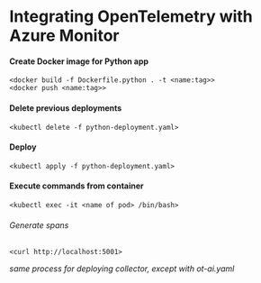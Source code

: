 # Integrating OpenTelemetry with Azure Monitor

#### Create Docker image for Python app
`<docker build -f Dockerfile.python . -t <name:tag>>` <br/>
`<docker push <name:tag>>` <br/>

#### Delete previous deployments
`<kubectl delete -f python-deployment.yaml>`<br/>

#### Deploy
`<kubectl apply -f python-deployment.yaml>`<br/>

#### Execute commands from container
`<kubectl exec -it <name of pod> /bin/bash>`<br/>

###### Generate spans
`<curl http://localhost:5001>`<br/>

*same process for deploying collector, except with ot-ai.yaml*

